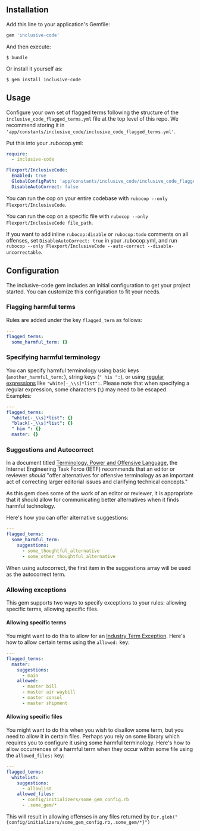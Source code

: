 ## Installation

Add this line to your application's Gemfile:

```ruby
gem 'inclusive-code'
```

And then execute:

    $ bundle

Or install it yourself as:

    $ gem install inclusive-code

## Usage
Configure your own set of flagged terms following the structure of the `inclusive_code_flagged_terms.yml` file at the top level of this repo. We recommend storing it in `'app/constants/inclusive_code/inclusive_code_flagged_terms.yml'`.

Put this into your .rubocop.yml:

```yaml
require:
  - inclusive-code

Flexport/InclusiveCode:
  Enabled: true
  GlobalConfigPath: 'app/constants/inclusive_code/inclusive_code_flagged_terms.yml' # or your path
  DisableAutoCorrect: false
```

You can run the cop on your entire codebase with `rubocop --only Flexport/InclusiveCode`.

You can run the cop on a specific file with `rubocop --only Flexport/InclusiveCode file_path`.

If you want to add inline `rubocop:disable` or `rubocop:todo` comments on all offenses, set `DisableAutoCorrect: true` in your .rubocop.yml, and run `rubocop --only Flexport/InclusiveCode --auto-correct --disable-uncorrectable`.

## Configuration

The inclusive-code gem includes an initial configuration to get your project started. You can customize this configuration to fit your needs.

### Flagging harmful terms

Rules are added under the key `flagged_term` as follows:

```yaml
---
flagged_terms:
  some_harmful_term: {}
```

### Specifying harmful terminology

You can specify harmful terminology using basic keys (`another_harmful_term:`), string keys (`" his ":`), or using [regular expressions](https://rubular.com/r/HvcomHUBZ3KFCz) like `"white[-_\\s]*list":`. Please note that when specifying a regular expression, some characters (`\`) may need to be escaped. Examples:

```yaml
---
flagged_terms:
  "white[-_\\s]*list": {}
  "black[-_\\s]*list": {}
  " him ": {}
  master: {}
```

### Suggestions and Autocorrect

In a document titled [Terminology, Power and Offensive Language](https://tools.ietf.org/id/draft-knodel-terminology-01.html), the Internet Engineering Task Force (IETF) recommends that an editor or reviewer *should* "offer alternatives for offensive terminology as an important act of correcting larger editorial issues and clarifying technical concepts."

As this gem does some of the work of an editor or reviewer, it is appropriate that it should allow for communicating better alternatives when it finds harmful technology.

Here's how you can offer alternative suggestions:

```yaml
---
flagged_terms:
  some_harmful_term:
    suggestions:
      - some_thoughtful_alternative
      - some_other_thoughtful_alternative
```

When using autocorrect, the first item in the suggestions array will be used as the autocorrect term.

### Allowing exceptions

This gem supports two ways to specify exceptions to your rules: allowing specific terms, allowing specific files.

#### Allowing specific terms

You might want to do this to allow for an [Industry Term Exception](../README.md#industry-term-exemption). Here's how to allow certain terms using the `allowed:` key:

```yaml
---
flagged_terms:
  master:
    suggestions:
      - main
    allowed:
      - master bill
      - master air waybill
      - master consol
      - master shipment
```

#### Allowing specific files

You might want to do this when you wish to disallow some term, but you need to allow it in certain files. Perhaps you rely on some library which requires you to configure it using some harmful terminology. Here's how to allow occurrences of a harmful term when they occur within some file using the `allowed_files:` key:

```yaml
---
flagged_terms:
  whitelist:
    suggestions:
      - allowlist
    allowed_files:
      - config/initializers/some_gem_config.rb
      - .some_gem/*
```

This will result in allowing offenses in any files returned by `Dir.glob("{config/initializers/some_gem_config.rb,.some_gem/*}")`

